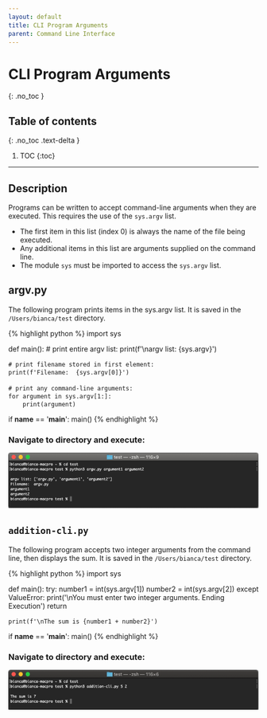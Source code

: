 ```yaml
---
layout: default
title: CLI Program Arguments
parent: Command Line Interface
---
```


# CLI Program Arguments
{: .no_toc }
## Table of contents
{: .no_toc .text-delta }

1. TOC
{:toc}

---

## Description
Programs can be written to accept command-line arguments when they are executed. This requires the use of the `sys.argv` list. 
- The first item in this list (index 0) is always the name of the file being executed. 
- Any additional items in this list are arguments supplied on the command line.
- The module `sys` must be imported to access the `sys.argv` list.

## argv.py
The following program prints items in the sys.argv list. It is saved in the `/Users/bianca/test` directory.

{% highlight python %}
import sys

def main():
    # print entire argv list:
    print(f'\nargv list: {sys.argv}')
    
    # print filename stored in first element:
    print(f'Filename:  {sys.argv[0]}')
    
    # print any command-line arguments:
    for argument in sys.argv[1:]:
        print(argument)
    
if __name__ == '__main__':
    main()
{% endhighlight %}

### Navigate to directory and execute:

![](/assets/cli-argv.png)

## `addition-cli.py`
The following program accepts two integer arguments from the command line, then displays the sum. It is saved in the `/Users/bianca/test` directory.

{% highlight python %}
import sys

def main():
    try:
        number1 = int(sys.argv[1])
        number2 = int(sys.argv[2])
    except ValueError:
        print('\nYou must enter two integer arguments. Ending Execution')
        return
    
    print(f'\nThe sum is {number1 + number2}')

if __name__ == '__main__':
    main()
{% endhighlight %}

### Navigate to directory and execute:

![](/assets/cli-program-execution-2.png)

